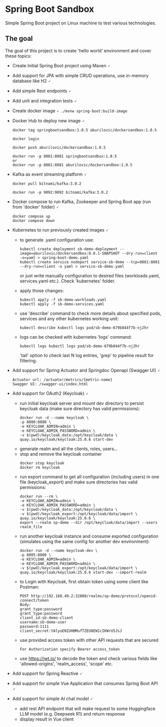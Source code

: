 # Spring Boot Sandbox
Simple Spring Boot project on Linux machine to test various technologies.

## The goal
The goal of this project is to create 'hello world' environment and cover these topics:

- Create Initial Spring Boot project using Maven 🗸
- Add support for JPA with simple CRUD operations, use in-memory database like H2 🗸
- Add simple Rest endpoints 🗸
- Add unit and integration tests 🗸
- Create docker image 🗸
  `./mvnw spring-boot:build-image`

- Docker Hub to deploy new image 🗸

    ```
    docker tag springbootsandbox:1.0.5 aburilovic/dockersandbox:1.0.5
    
    docker login
    
    docker push aburilovic/dockersandbox:1.0.5
    
    docker run -p 8081:8081 springbootsandbox:1.0.5
    or
    docker run -p 8081:8081 aburilovic/dockersandbox:1.0.5
    ```
- Kafka as event streaming platform 🗸

    ```
    docker pull bitnami/kafka:3.0.2
  
    docker run -p 9092:9092 bitnami/kafka:3.0.2
    ```

- Docker compose to run Kafka, Zookeeper and Spring Boot app (run from 'docker' folder) 🗸

    ```
    docker compose up
    docker compose down
    ```

- Kubernetes to run previously created images 🗸
  * to generate .yaml configuration use:

      ```
      kubectl create deployment sb-demo-deployment --image=aburilovic/dockersandbox:0.0.1-SNAPSHOT --dry-run=client -o=yaml > spring-boot-demo.yaml
      kubectl create service nodeport service-sb-demo --tcp=8081:8081 --dry-run=client -o yaml > service-sb-demo.yaml
      ```
    or just write manually configuration to desired files (workloads.yaml, services.yaml etc.). Check 'kubernetes' folder.
  
  * apply those changes:
      ```
      kubectl apply -f sb-demo-workloads.yaml
      kubectl apply -f sb-demo-services.yaml
      ```
  * use 'describe' command to check more details about specified pods, services and any other kubernetes working unit:
      ```
      kubectl describe kubectl logs pod/sb-demo-679b844f7b-nj2hr
      ```
  * logs can be checked with kubernetes 'logs' command:
      ```
      kubectl logs kubectl logs pod/sb-demo-679b844f7b-nj2hr
      ```
    'tail' option to check last N log entries, 'grep' to pipeline result for filtering.

- Add support for Spring Actuator and Springdoc Openapi (Swagger UI) 🗸
      
      Actuator url: /actuator/metrics/{metric-name}
      Swagger UI: /swagger-ui/index.html
      
- Add support for OAuth2 (Keycloak) 🗸
  * run initial keycloak server and mount dev directory to persist keycloak data (make sure directory has valid permissions):
      ```
      docker run -d --name keycloak \ 
      -p 8080:8080 \
      -e KEYCLOAK_ADMIN=admin \
      -e KEYCLOAK_ADMIN_PASSWORD=admin \
      -v $(pwd)/keycloak_data:/opt/keycloak/data \
      quay.io/keycloak/keycloak:25.0.6 start-dev
      ```
  * generate realm and all the clients, roles, users...
  * stop and remove the keycloak container
      ```
      docker stop keycloak
      docker rm keycloak
      ```
  * run export command to get all configuration (including users) in one file (keycloak_export) and make sure directories has valid permissions:
      ```
      docker run --rm \
      -e KEYCLOAK_ADMIN=admin \
      -e KEYCLOAK_ADMIN_PASSWORD=admin \
      -v $(pwd)/keycloak_data:/opt/keycloak/data \
      -v $(pwd)/keycloak_export:/opt/keycloak/data/import \
      quay.io/keycloak/keycloak:25.0.6 \
      export --realm sp-demo --dir /opt/keycloak/data/import --users realm_file
      ```
  * run another keycloak instance and consume exported configuration (simulates using the same config for another dev environment):
      ```
      docker run -d --name keycloak-dev \
      -p 8085:8080 \
      -e KEYCLOAK_ADMIN=admin \
      -e KEYCLOAK_ADMIN_PASSWORD=admin \
      -v $(pwd)/keycloak_export:/opt/keycloak/data/import \
      quay.io/keycloak/keycloak:25.0.6 start-dev --import-realm
      ```
  * to Login with Keycloak, first obtain token using some client like Postman:
      ```
      POST http://192.168.49.2:32080/realms/sp-demo/protocol/openid-connect/token
      Body:
      grant_type:password
      grant_type:password
      client_id:sb-demo-client
      username:sb-demo-user
      password:1111
      client_secret:YAlyoENIUHBMufTZEU8EW1cIKWrU5JsJ
      ```
  * use provided access token with other API requests that are secured
      ```
      For Authorization specify Bearer access_token
      ```
  * use https://jwt.io/ to decode the token and check various fields like 'allowed-origins', 'realm_access', 'scope' etc.

- Add support for Spring Reactive 🗸

- Add support for simple Vue Application that consumes Spring Boot API 🗸
- Add support for simple AI chat model 🗸
  * add rest API endpoint that will make request to some Huggingface LLM model (e.g. Deepseek R1) and return response
  * display result in Vue client